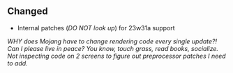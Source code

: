 ## Changed
- Internal patches (*DO NOT look up*) for 23w31a support

*WHY does Mojang have to change rendering code every single update?! Can I please live in peace? You know, touch grass, read books, socialize. Not inspecting code on 2 screens to figure out preprocessor patches I need to add.*